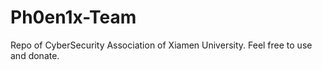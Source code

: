 # Ph0en1x-Team
Repo of CyberSecurity Association of Xiamen University. Feel free to use and donate.
